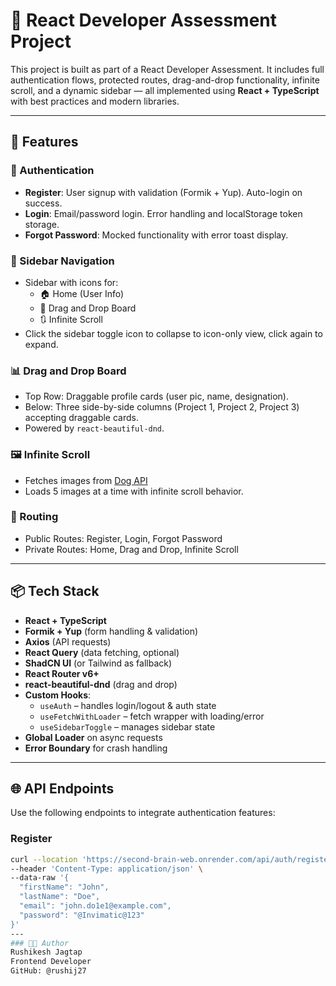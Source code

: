 # 🧪 React Developer Assessment Project

This project is built as part of a React Developer Assessment. It includes full authentication flows, protected routes, drag-and-drop functionality, infinite scroll, and a dynamic sidebar — all implemented using **React + TypeScript** with best practices and modern libraries.

---

## 🚀 Features

### 🔐 Authentication
- **Register**: User signup with validation (Formik + Yup). Auto-login on success.
- **Login**: Email/password login. Error handling and localStorage token storage.
- **Forgot Password**: Mocked functionality with error toast display.

### 🧭 Sidebar Navigation
- Sidebar with icons for:
  - 🏠 Home (User Info)
  - 🧩 Drag and Drop Board
  - 🔃 Infinite Scroll
- Click the sidebar toggle icon to collapse to icon-only view, click again to expand.

### 📊 Drag and Drop Board
- Top Row: Draggable profile cards (user pic, name, designation).
- Below: Three side-by-side columns (Project 1, Project 2, Project 3) accepting draggable cards.
- Powered by `react-beautiful-dnd`.

### 🖼 Infinite Scroll
- Fetches images from [Dog API](https://dog.ceo/api/breeds/image/random/5)
- Loads 5 images at a time with infinite scroll behavior.

### 🔄 Routing
- Public Routes: Register, Login, Forgot Password
- Private Routes: Home, Drag and Drop, Infinite Scroll

---

## 📦 Tech Stack

- **React + TypeScript**
- **Formik + Yup** (form handling & validation)
- **Axios** (API requests)
- **React Query** (data fetching, optional)
- **ShadCN UI** (or Tailwind as fallback)
- **React Router v6+**
- **react-beautiful-dnd** (drag and drop)
- **Custom Hooks**:
  - `useAuth` – handles login/logout & auth state
  - `useFetchWithLoader` – fetch wrapper with loading/error
  - `useSidebarToggle` – manages sidebar state
- **Global Loader** on async requests
- **Error Boundary** for crash handling

---

## 🌐 API Endpoints

Use the following endpoints to integrate authentication features:

### Register
```bash
curl --location 'https://second-brain-web.onrender.com/api/auth/register' \
--header 'Content-Type: application/json' \
--data-raw '{
  "firstName": "John",
  "lastName": "Doe",
  "email": "john.do1e1@example.com",
  "password": "@Invimatic@123"
}'
---
### 👨‍💻 Author
Rushikesh Jagtap
Frontend Developer
GitHub: @rushij27

